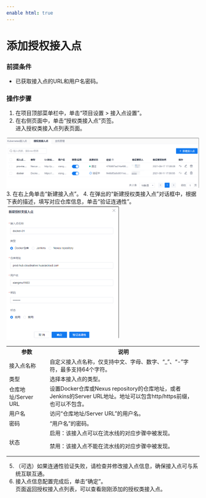 ```yaml
---
enable html: true
---
```

# 添加授权接入点

### 前提条件
* 已获取接入点的URL和用户名密码。

### 操作步骤
1. 在项目顶部菜单栏中，单击“项目设置 > 接入点设置”。       
2. 在右侧页面中，单击“授权类接入点”页签。            
  进入授权类接入点列表页面。              
  <img src="fig/接入点-授权接入点列表.png" style="zoom:50%">        
3. 在右上角单击“新建接入点”。         
4. 在弹出的“新建授权类接入点”对话框中，根据下表的描述，填写对应仓库信息，单击“验证连通性”。          
  <img src="fig/流水线-新增授权接入点.png" style="zoom:50%">
  
  <table>
<tr>
    <th>参数</th>
    <th>说明</th>
</tr>
<tr>
    <td>接入点名称 </td>
    <td>自定义接入点名称，仅支持中文、字母、数字、“_”、“-”字符，最多支持64个字符。</td>
</tr>
<tr>
    <td>类型 </td>
    <td>选择本接入点的类型。</td>
</tr>
<tr>
    <td>仓库地址/Server URL</td>
    <td>设置Docker仓库或Nexus repository的仓库地址，或者Jenkins的Server URL地址。地址可以包含http/https前缀，也可以不包含。</td>
</tr>
<tr>
    <td>用户名</td>
    <td>访问“仓库地址/Server URL”的用户名。</td>
</tr>
<tr>
    <td>密码</td>
    <td>“用户名”的密码。</td>
</tr>
<tr>
    <td>状态</td>
    <td>启用：该接入点可以在流水线的对应步骤中被发现。<p>禁用：该接入点不能在流水线的对应步骤中被发现。</p></td>
</tr>
</table>

5. （可选）如果连通性验证失败，请检查并修改接入点信息，确保接入点可与系统互联互通。
6. 接入点信息配置完成后，单击“确定”。         
  页面返回授权接入点列表，可以查看刚刚添加的授权类接入点。
